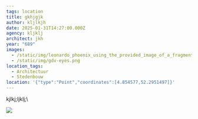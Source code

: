 ```yaml
---
tags: location
title: gkhjgjk
author: kljlkjh
date: 2025-01-31T14:27:00.000Z
agency: kljklj
architect: jkh
year: "689"
images:
  - /static/img/leonardo_phoenix_using_the_provided_image_of_a_fragment_from_a_1-2.jpg
  - /static/img/gdv-eyes.png
location_tags:
  - Architectuur
  - Stedenbouw
location: '{"type":"Point","coordinates":[4.854577,52.2951497]}'
---
```

kjlkj;ljklj;\

![](/static/img/gdv-eyes.png)
